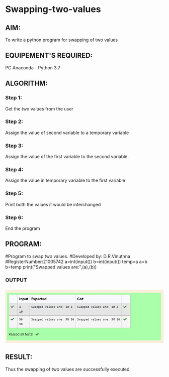 # Swapping-two-values
## AIM:
To write a python program for swapping of two values
## EQUIPEMENT'S REQUIRED: 
PC
Anaconda - Python 3.7
## ALGORITHM: 
### Step 1:
Get the two values from the user
### Step 2: 
Assign the value of second variable to a temporary variable 
### Step 3: 
Assign the value of the first variable to the second variable.
### Step 4:  
Assign the value in temporary variable to the first variable
### Step 5: 
Print both the values it would be interchanged
### Step 6: 
End the program
## PROGRAM:
#Program to swap two values.
#Developed by: D.R.Vinuthna
#RegisterNumber:21005742
a=int(input())
b=int(input())
temp=a
a=b
b=temp
print("Swapped values are:",(a),(b))

### OUTPUT

![output](./values.jpg)



## RESULT:
Thus the swapping of two values are successfully executed



